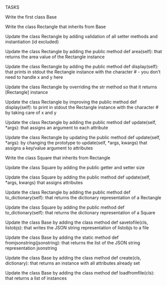 TASKS

Write the first class Base

Write the class Rectangle that inherits from Base

Update the class Rectangle by adding validation of all setter methods and instantiation (id excluded)

Update the class Rectangle by adding the public method def area(self): that returns the area value of the Rectangle instance

Update the class Rectangle by adding the public method def display(self): that prints in stdout the Rectangle instance with the character # - you don’t need to handle x and y here

Update the class Rectangle by overriding the str method so that it returns [Rectangle] instance

Update the class Rectangle by improving the public method def display(self): to print in stdout the Rectangle instance with the character # by taking care of x and y

Update the class Rectangle by adding the public method def update(self, *args): that assigns an argument to each attribute

Update the class Rectangle by updating the public method def update(self, *args): by changing the prototype to update(self, *args, kwargs) that assigns a key/value argument to attributes

Write the class Square that inherits from Rectangle

Update the class Square by adding the public getter and setter size

Update the class Square by adding the public method def update(self, *args, kwargs) that assigns attributes

Update the class Rectangle by adding the public method def to_dictionary(self): that returns the dictionary representation of a Rectangle

Update the class Square by adding the public method def to_dictionary(self): that returns the dictionary representation of a Square

Update the class Base by adding the class method def savetofile(cls, listobjs): that writes the JSON string representation of listobjs to a file

Update the class Base by adding the static method def fromjsonstring(jsonstring): that returns the list of the JSON string representation jsonstring

Update the class Base by adding the class method def create(cls, dictionary): that returns an instance with all attributes already set

Update the class Base by adding the class method def loadfromfile(cls): that returns a list of instances
